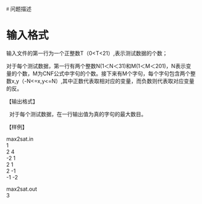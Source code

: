 
<p class="MsoNormal">
<span style="font-family:宋体;">
# 问题描述</b>



# 输入格式


<p class="MsoNormal">
<span lang="EN-US">输入文件的第一行为一个正整数T（0&lt;T&lt;21）,表示测试数据的个数；</span> 
</p>
<p class="MsoNormal">
<span lang="EN-US"><t<=20)，表示接下来测试数据的个数。<br>
对于每个测试数据，第一行有两个整数N(1＜N＜31)和M(1＜M＜201)，N表示变量的个数，M为CNF公式中字句的个数。接下来有M个字句，每个字句包含两个整数x,y（-N&lt;=x,y&lt;=N）,其中正数代表取相对应的变量，而负数则代表取对应变量的反。<n<31)和m(1<m<201)，n表示变量的个数，m为cnf公式中字句的个数。接下来有m个字句，每个字句包含两个整数x,y（-n<=x,y<=n）,其中正数代表取相对应的变量，而负数则代表取对应变量的反。<n<31)和m(1<m<201)，n表示变量的个数，m为cnf公式中字句的个数。接下来有m个字句，每个字句包含两个整数x,y（-n<=x,y<=n）,其中正数代表取相对应的变量，而负数则代表取对应变量的反。< span=""> </n<31)和m(1<m<201)，n表示变量的个数，m为cnf公式中字句的个数。接下来有m个字句，每个字句包含两个整数x,y（-n<=x,y<=n）,其中正数代表取相对应的变量，而负数则代表取对应变量的反。<n<31)和m(1<m<201)，n表示变量的个数，m为cnf公式中字句的个数。接下来有m个字句，每个字句包含两个整数x,y（-n<=x,y<=n）,其中正数代表取相对应的变量，而负数则代表取对应变量的反。<></t<=20)，表示接下来测试数据的个数。<br>
</span> 
</p>
<p class="MsoNormal">
<span lang="EN-US"><span lang="EN-US"></span></span><span lang="EN-US"></span>【输出格式】
</p>
<p class="MsoNormal">
  对于每个测试数据，在一行输出值为真的字句的最大数目。
</p>
<p class="MsoNormal">
【样例】
</p>
<p class="MsoNormal">
max2sat.in<br/>
1<br/>
2 4<br/>
-2 1<br/>
2 1<br/>
2 -1<br/>
-1 -2
</p>
<p>
max2sat.out<br/>
3
</p>
